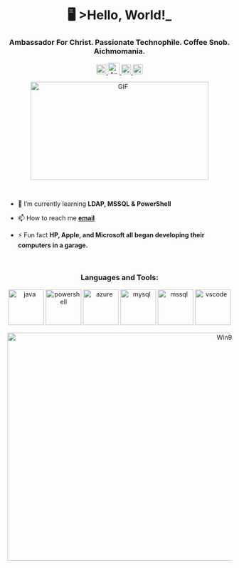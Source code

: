 <h1 align="center">🖥️ >Hello, World!_</h1>
<h3 align="center">Ambassador For Christ. Passionate Technophile. Coffee Snob. Aichmomania.</h3>

<a href="https://discord.gg/mph36Yv6PF">
 <p align="center"> <img alt="Carbonite Community Server" width="22px" src="https://raw.githubusercontent.com/peterthehan/peterthehan/master/assets/discord.svg" />
</a>
<a href="https://carbonite.co.za/index.php?members/andrew_smith.15597/">
  <img alt="Andrew_Smith | Carbonite" width="26px" src="https://i.imgur.com/VX3ERjw.png" />
</a>
<a href="https://linkedin.com/in/andrezsmit">
  <img alt="Andrew_Smith's LinkedIn" width="22px" src="https://raw.githubusercontent.com/peterthehan/peterthehan/master/assets/linkedin.svg" />
</a>
<a href="https://open.spotify.com/playlist/76Hxoh9ceKX8rPsmZVITyU?si=ff0422e5ec284620">
  <img alt="Music of the Harry Potter films" width="22px" src="https://raw.githubusercontent.com/peterthehan/peterthehan/master/assets/spotify.svg" />
</a>

<p align="center"> <img alt="GIF" src="https://c.tenor.com/mGgWY8RkgYMAAAAC/hello-world.gif?raw=true" width="400" height="220"/>

&nbsp;&nbsp;

- 🌱 I’m currently learning **LDAP, MSSQL & PowerShell**

- 📫 How to reach me **[email](mailto:andrez.smit@gmail.com)**

- ⚡ Fun fact **HP, Apple, and Microsoft all began developing their computers in a garage.**

&nbsp;&nbsp;

<h3 align="middle">Languages and Tools:</h3>
<p align="middle"> <img src="https://i.imgur.com/4dZYy5v.png" alt="java" width="80" height="80"/> </a> 
<img src="https://i.imgur.com/TokWX2v.png" alt="powershell" width="80" height="80"/> </a> 
<img src="https://i.imgur.com/LZu4AdR.png" alt="azure" width="80" height="80"/> </a> 
<img src="https://i.imgur.com/NL0HRop.png" alt="mysql" width="80" height="80"/> </a> 
<img src="https://i.imgur.com/NgtgbUq.png" alt="mssql" width="80" height="80"/> </a>  
<img src="https://i.imgur.com/qVIcSpH.png" alt="vscode" width="80" height="80"/> </a> </p>



<p align="center"> <img alt="Win95" src="https://www.bleepstatic.com/content/hl-images/2021/03/27/windows-95-header.jpg" width="968" height="512"/>
